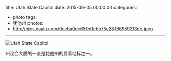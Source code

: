 title: Utah State Capitol
date: 2015-06-05 00:00:00
categories:
- photo
tags:
- 犹他州
photos:
- http://pics.naaln.com/0ceba0dc650d1ebb75e28166959213dc.jpeg
---

![Utah State Capitol](http://pics.naaln.com/7a2d604ac9e0a4b5a1cc9bde2981d09a.jpeg)

州议会大厦的一直是犹他州的显着地标之一。
